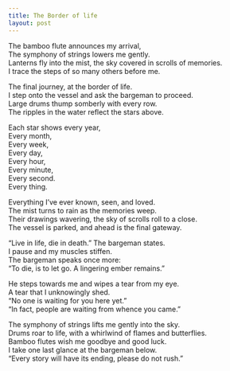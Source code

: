 ```yaml
---
title: The Border of life
layout: post
---
```


The bamboo flute announces my arrival, <br>
The symphony of strings lowers me gently.<br>
Lanterns fly into the mist, the sky covered in scrolls of memories.<br>
I trace the steps of so many others before me.<br>

The final journey, at the border of life.<br>
I step onto the vessel and ask the bargeman to proceed.<br>
Large drums thump somberly with every row.<br>
The ripples in the water reflect the stars above.

Each star shows every year, <br>
Every month,<br>
Every week,<br>
Every day,<br>
Every hour,<br>
Every minute,<br>
Every second.<br>
Every thing.

Everything I’ve ever known, seen, and loved.<br>
The mist turns to rain as the memories weep.<br>
Their drawings wavering, the sky of scrolls roll to a close.<br>
The vessel is parked, and ahead is the final gateway.

“Live in life, die in death.” The bargeman states.<br>
I pause and my muscles stiffen.<br>
The bargeman speaks once more:<br>
“To die, is to let go. A lingering ember remains.”

He steps towards me and wipes a tear from my eye.<br>
A tear that I unknowingly shed.<br>
“No one is waiting for you here yet.”<br>
“In fact, people are waiting from whence you came.”

The symphony of strings lifts me gently into the sky.<br>
Drums roar to life, with a whirlwind of flames and butterflies.<br>
Bamboo flutes wish me goodbye and good luck.<br>
I take one last glance at the bargeman below.<br>
“Every story will have its ending, please do not rush.”
